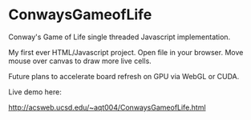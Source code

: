 # ConwaysGameofLife
Conway's Game of Life single threaded Javascript implementation.

My first ever HTML/Javascript project.  Open file in your browser.  Move mouse over canvas to draw more live cells.

Future plans to accelerate board refresh on GPU via WebGL or CUDA.

Live demo here:

http://acsweb.ucsd.edu/~aqt004/ConwaysGameofLife.html
